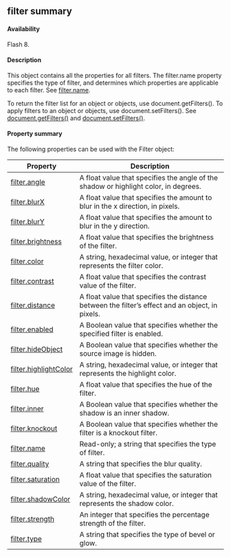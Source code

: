 ## filter summary

#### Availability

Flash 8.

#### Description

This object contains all the properties for all filters. The filter.name property specifies the type of filter, and determines which properties are applicable to each filter. See [filter.name](../Filter_object/filter13.md).

To return the filter list for an object or objects, use document.getFilters(). To apply filters to an object or objects, use document.setFilters(). See [document.getFilters()](../Document_object/docume79.md) and [document.setFilters()](../Document_object/docum530.md).

#### Property summary

The following properties can be used with the Filter object:

| **Property**                           | **Description**                                                                                 |
|----------------------------------------|-------------------------------------------------------------------------------------------------|
| [filter.angle](../Filter_object/filter.md)          | A float value that specifies the angle of the shadow or highlight color, in degrees.            |
| [filter.blurX](../Filter_object/filter1.md)          | A float value that specifies the amount to blur in the x direction, in pixels.                  |
| [filter.blurY](../Filter_object/filter2.md)          | A float value that specifies the amount to blur in the y direction.                             |
| [filter.brightness](../Filter_object/filter3.md)     | A float value that specifies the brightness of the filter.                                      |
| [filter.color](../Filter_object/filter4.md)          | A string, hexadecimal value, or integer that represents the filter color.                       |
| [filter.contrast](../Filter_object/filter5.md)       | A float value that specifies the contrast value of the filter.                                  |
| [filter.distance](../Filter_object/filter6.md)       | A float value that specifies the distance between the filter’s effect and an object, in pixels. |
| [filter.enabled](../Filter_object/filter7.md)        | A Boolean value that specifies whether the specified filter is enabled.                         |
| [filter.hideObject](../Filter_object/filter8.md)     | A Boolean value that specifies whether the source image is hidden.                              |
| [filter.highlightColor](../Filter_object/filter9.md) | A string, hexadecimal value, or integer that represents the highlight color.                    |
| [filter.hue](../Filter_object/filter10.md)            | A float value that specifies the hue of the filter.                                             |
| [filter.inner](../Filter_object/filter11.md)          | A Boolean value that specifies whether the shadow is an inner shadow.                           |
| [filter.knockout](../Filter_object/filter12.md)       | A Boolean value that specifies whether the filter is a knockout filter.                         |
| [filter.name](../Filter_object/filter13.md)           | Read-only; a string that specifies the type of filter.                                          |
| [filter.quality](../Filter_object/filter14.md)        | A string that specifies the blur quality.                                                       |
| [filter.saturation](../Filter_object/filter15.md)     | A float value that specifies the saturation value of the filter.                                |
| [filter.shadowColor](../Filter_object/filter16.md)    | A string, hexadecimal value, or integer that represents the shadow color.                       |
| [filter.strength](../Filter_object/filter17.md)       | An integer that specifies the percentage strength of the filter.                                |
| [filter.type](../Filter_object/filter18.md)           | A string that specifies the type of bevel or glow.                                              |

<span id="filter.angle" class="anchor"></span>

